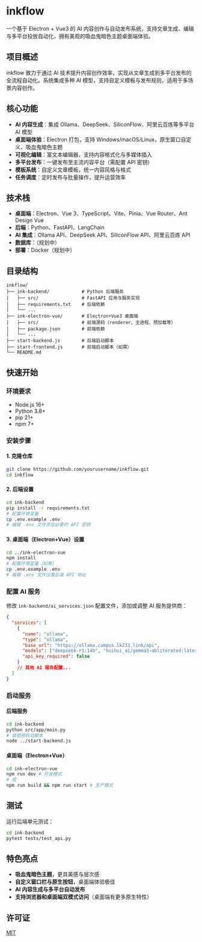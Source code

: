 # inkflow
一个基于 Electron + Vue3 的 AI 内容创作与自动发布系统，支持文章生成、编辑与多平台投放自动化，拥有美观的吸血鬼暗色主题桌面端体验。

## 项目概述
inkflow 致力于通过 AI 技术提升内容创作效率，实现从文章生成到多平台发布的全流程自动化。系统集成多种 AI 模型，支持自定义模板与发布规则，适用于多场景内容创作。

## 核心功能
- **AI 内容生成**：集成 Ollama、DeepSeek、SiliconFlow、阿里云百炼等多平台 AI 模型
- **桌面端体验**：Electron 打包，支持 Windows/macOS/Linux，原生窗口自定义、吸血鬼暗色主题
- **可视化编辑**：富文本编辑器，支持内容格式化与多媒体插入
- **多平台发布**：一键发布至主流内容平台（需配置 API 密钥）
- **模板系统**：自定义文章模板，统一内容风格与格式
- **任务调度**：定时发布与批量操作，提升运营效率

## 技术栈
- **桌面端**：Electron、Vue 3、TypeScript、Vite、Pinia、Vue Router、Ant Design Vue
- **后端**：Python、FastAPI、LangChain
- **AI 集成**：Ollama API、DeepSeek API、SiliconFlow API、阿里云百炼 API
- **数据库**：（规划中）
- **部署**：Docker（规划中）

## 目录结构
```
inkflow/
├── ink-backend/            # Python 后端服务
│   ├── src/                # FastAPI 应用与服务实现
│   ├── requirements.txt    # 后端依赖
│   └── ...
├── ink-electron-vue/       # Electron+Vue3 桌面端
│   ├── src/                # 前端源码（renderer、主进程、预加载等）
│   ├── package.json        # 前端依赖
│   └── ...
├── start-backend.js        # 后端启动脚本
├── start-frontend.js       # 前端启动脚本（如需）
└── README.md
```

## 快速开始
### 环境要求
- Node.js 16+
- Python 3.8+
- pip 21+
- npm 7+

### 安装步骤
#### 1. 克隆仓库
```bash
git clone https://github.com/yourusername/inkflow.git
cd inkflow
```

#### 2. 后端设置
```bash
cd ink-backend
pip install -r requirements.txt
# 配置环境变量
cp .env.example .env
# 编辑 .env 文件添加必要的 API 密钥
```

#### 3. 桌面端（Electron+Vue）设置
```bash
cd ../ink-electron-vue
npm install
# 配置环境变量（如需）
cp .env.example .env
# 编辑 .env 文件设置后端 API 地址
```

### 配置 AI 服务
修改 `ink-backend/ai_services.json` 配置文件，添加或调整 AI 服务提供商：
```json
{
  "services": [
    {
      "name": "ollama",
      "type": "ollama",
      "base_url": "https://ollama.campus.lk233.link/api",
      "models": ["deepseek-r1:14b", "huihui_ai/gemma3-abliterated:latest"],
      "api_key_required": false
    }
    // 其他 AI 服务配置...
  ]
}
```

### 启动服务
#### 后端服务
```bash
cd ink-backend
python src/app/main.py
# 或使用启动脚本
node ../start-backend.js
```

#### 桌面端（Electron+Vue）
```bash
cd ink-electron-vue
npm run dev # 开发模式
# 或
npm run build && npm run start # 生产模式
```

## 测试
运行后端单元测试：
```bash
cd ink-backend
pytest tests/test_api.py
```

## 特色亮点
- **吸血鬼暗色主题**，更具美感与层次感
- **自定义窗口栏与原生按钮**，桌面端体验极佳
- **AI 内容生成与多平台自动发布**
- **支持浏览器和桌面端双模式访问**（桌面端有更多原生特性）

## 许可证
[MIT](LICENSE)
